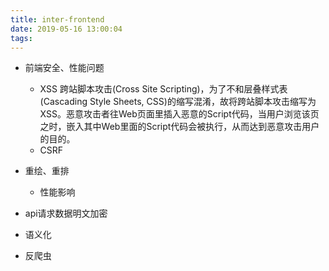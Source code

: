 ```yaml
---
title: inter-frontend
date: 2019-05-16 13:00:04
tags:
---
```


- 前端安全、性能问题
  - XSS 跨站脚本攻击(Cross Site Scripting)，为了不和层叠样式表(Cascading Style Sheets, CSS)的缩写混淆，故将跨站脚本攻击缩写为XSS。恶意攻击者往Web页面里插入恶意的Script代码，当用户浏览该页之时，嵌入其中Web里面的Script代码会被执行，从而达到恶意攻击用户的目的。
  - CSRF
- 重绘、重排
  - 性能影响

- api请求数据明文加密
- 语义化
- 反爬虫